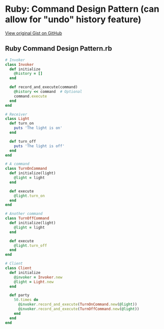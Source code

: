 # Ruby: Command Design Pattern (can allow for "undo" history feature)

[View original Gist on GitHub](https://gist.github.com/Integralist/f7fa2a2f3794787909f5)

## Ruby Command Design Pattern.rb

```ruby
# Invoker
class Invoker
  def initialize
    @history = []
  end

  def record_and_execute(command)
    @history << command  # Optional
    command.execute
  end
end

# Receiver
class Light
  def turn_on
    puts 'The light is on'
  end

  def turn_off
    puts 'The light is off'
  end
end

# A command
class TurnOnCommand
  def initialize(light)
    @light = light
  end

  def execute
    @light.turn_on
  end
end

# Another command
class TurnOffCommand
  def initialize(light)
    @light = light
  end

  def execute
    @light.turn_off
  end
end

# Client
class Client
  def initialize
    @invoker = Invoker.new
    @light = Light.new
  end

  def party
    50.times do
      @invoker.record_and_execute(TurnOnCommand.new(@light))
      @invoker.record_and_execute(TurnOffCommand.new(@light))
    end
  end
end
```

